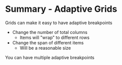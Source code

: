 # Summary - Adaptive Grids

Grids can make it easy to have adaptive breakpoints
- Change the number of total columns
  - Items will "wrap" to different rows
- Change the span of different items
  - Will be a reasonable size

You can have multiple adaptive breakpoints

